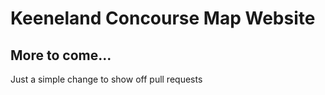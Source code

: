 # Keeneland Concourse Map Website

## More to come...

Just a simple change to show off pull requests
